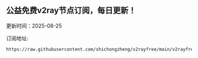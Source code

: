 ## 公益免费v2ray节点订阅，每日更新！
更新时间：2025-08-25

订阅地址:
```
https://raw.githubusercontent.com/shichongzheng/v2rayfree/main/v2rayfree
```
